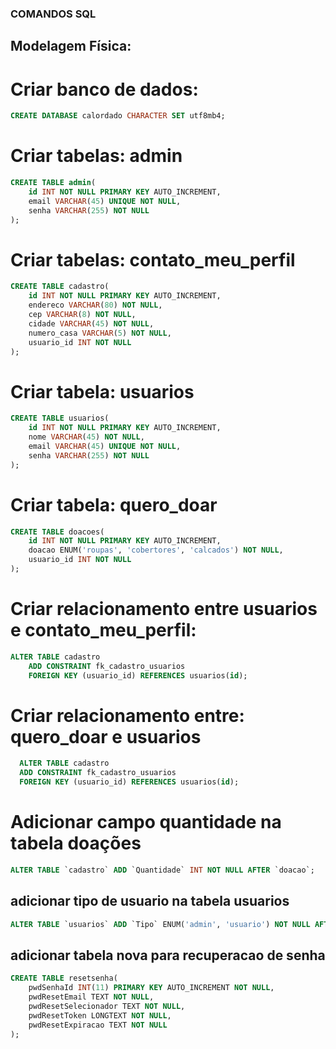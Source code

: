 ### COMANDOS SQL 

## Modelagem Física:

# Criar banco de dados:

``` sql
CREATE DATABASE calordado CHARACTER SET utf8mb4;

```

# Criar tabelas: admin

``` SQL
CREATE TABLE admin(
    id INT NOT NULL PRIMARY KEY AUTO_INCREMENT,
    email VARCHAR(45) UNIQUE NOT NULL,
    senha VARCHAR(255) NOT NULL
);
```

# Criar tabelas: contato_meu_perfil

``` SQL
CREATE TABLE cadastro(
    id INT NOT NULL PRIMARY KEY AUTO_INCREMENT,
    endereco VARCHAR(80) NOT NULL,
    cep VARCHAR(8) NOT NULL,
    cidade VARCHAR(45) NOT NULL,
    numero_casa VARCHAR(5) NOT NULL,
    usuario_id INT NOT NULL
);
```

# Criar tabela: usuarios

``` SQL
CREATE TABLE usuarios(
    id INT NOT NULL PRIMARY KEY AUTO_INCREMENT,
    nome VARCHAR(45) NOT NULL,
    email VARCHAR(45) UNIQUE NOT NULL,
    senha VARCHAR(255) NOT NULL
);
```
# Criar tabela: quero_doar 

``` SQL
CREATE TABLE doacoes(
    id INT NOT NULL PRIMARY KEY AUTO_INCREMENT,
    doacao ENUM('roupas', 'cobertores', 'calcados') NOT NULL,
    usuario_id INT NOT NULL
);
```
# Criar relacionamento entre usuarios e contato_meu_perfil:

``` SQL
ALTER TABLE cadastro
    ADD CONSTRAINT fk_cadastro_usuarios
    FOREIGN KEY (usuario_id) REFERENCES usuarios(id);
```

# Criar relacionamento entre: quero_doar e usuarios

``` SQL
  ALTER TABLE cadastro
  ADD CONSTRAINT fk_cadastro_usuarios
  FOREIGN KEY (usuario_id) REFERENCES usuarios(id);
```

# Adicionar campo quantidade na tabela doações

``` sql
ALTER TABLE `cadastro` ADD `Quantidade` INT NOT NULL AFTER `doacao`;
```

## adicionar tipo de usuario na tabela usuarios
```sql
ALTER TABLE `usuarios` ADD `Tipo` ENUM('admin', 'usuario') NOT NULL AFTER `senha`;
```

## adicionar tabela nova para recuperacao de senha

```sql
CREATE TABLE resetsenha(
    pwdSenhaId INT(11) PRIMARY KEY AUTO_INCREMENT NOT NULL, 
    pwdResetEmail TEXT NOT NULL,
    pwdResetSelecionador TEXT NOT NULL,
    pwdResetToken LONGTEXT NOT NULL,
    pwdResetExpiracao TEXT NOT NULL
);
```